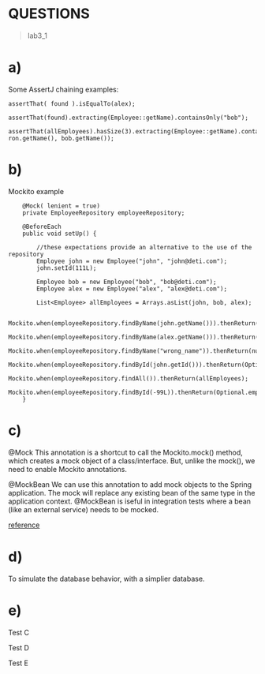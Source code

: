# QUESTIONS

> lab3_1

# a)
Some AssertJ chaining examples:
```
assertThat( found ).isEqualTo(alex);

assertThat(found).extracting(Employee::getName).containsOnly("bob");

assertThat(allEmployees).hasSize(3).extracting(Employee::getName).containsOnly(alex.getName(), ron.getName(), bob.getName());
```

# b)
Mockito example
```
    @Mock( lenient = true)
    private EmployeeRepository employeeRepository;

    @BeforeEach
    public void setUp() {

        //these expectations provide an alternative to the use of the repository
        Employee john = new Employee("john", "john@deti.com");
        john.setId(111L);

        Employee bob = new Employee("bob", "bob@deti.com");
        Employee alex = new Employee("alex", "alex@deti.com");

        List<Employee> allEmployees = Arrays.asList(john, bob, alex);

        Mockito.when(employeeRepository.findByName(john.getName())).thenReturn(john);
        Mockito.when(employeeRepository.findByName(alex.getName())).thenReturn(alex);
        Mockito.when(employeeRepository.findByName("wrong_name")).thenReturn(null);
        Mockito.when(employeeRepository.findById(john.getId())).thenReturn(Optional.of(john));
        Mockito.when(employeeRepository.findAll()).thenReturn(allEmployees);
        Mockito.when(employeeRepository.findById(-99L)).thenReturn(Optional.empty());
    }
```

# c)
@Mock
This annotation is a shortcut to call the Mockito.mock() method, which creates a mock object of a class/interface. But, unlike the mock(), we need to enable Mockito annotations.


@MockBean
We can use this annotation to add mock objects to the Spring application. The mock will replace any existing bean of the same type in the application context. @MockBean is iseful in integration tests where a bean (like an external service) needs to be mocked.

[reference](https://www.baeldung.com/java-spring-mockito-mock-mockbean)

# d)
To simulate the database behavior, with a simplier database.

# e)

Test C

Test D

Test E